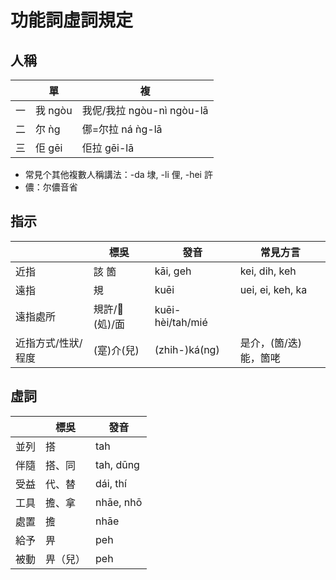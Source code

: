 # 功能詞虛詞規定

## 人稱

|     | 單      | 複                        |
| --- | ------- | ------------------------- |
| 一  | 我 ngòu | 我伲/我拉 ngòu-nì ngòu-lā |
| 二  | 尔 ǹg   | 㑚=尔拉 ná ǹg-lā          |
| 三  | 佢 gēi  | 佢拉 gēi-lā               |

- 常見个其他複數人稱講法：-da 埭, -li 俚, -hei 許
- 儂：尔儂音省

## 指示

|                    | 標吳           | 發音             | 常見方言              |
| ------------------ | -------------- | ---------------- | --------------------- |
| 近指               | 該 箇          | kāi, geh         | kei, dih, keh              |
| 遠指               | 規             | kuēi             | uei, ei, keh, ka      |
| 遠指處所           | 規許/𡍲(処)/面 | kuēi-hèi/tah/mié |                       |
| 近指方式/性狀/程度 | (寔)介(兒)     | (zhih-)ká(ng)    | 是介，(箇/迭)能，箇咾 |

## 虛詞

|      | 標吳     | 發音      |
| ---- | -------- | --------- |
| 並列 | 搭       | tah       |
| 伴隨 | 搭、同   | tah, dūng |
| 受益 | 代、替   | dái, thí  |
| 工具 | 擔、拿   | nhāe, nhō |
| 處置 | 擔       | nhāe      |
| 給予 | 畀       | peh       |
| 被動 | 畀（兒） | peh       |
